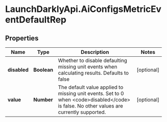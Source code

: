 # LaunchDarklyApi.AiConfigsMetricEventDefaultRep

## Properties

Name | Type | Description | Notes
------------ | ------------- | ------------- | -------------
**disabled** | **Boolean** | Whether to disable defaulting missing unit events when calculating results. Defaults to false | [optional] 
**value** | **Number** | The default value applied to missing unit events. Set to 0 when &lt;code&gt;disabled&lt;/code&gt; is false. No other values are currently supported. | [optional] 


